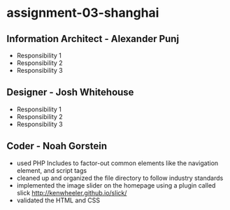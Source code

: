 # assignment-03-shanghai


## Information Architect - Alexander Punj
 - Responsibility 1
 - Responsibility 2
 - Responsibility 3

## Designer - Josh Whitehouse
 - Responsibility 1
 - Responsibility 2
 - Responsibility 3

## Coder - Noah Gorstein
 - used PHP Includes to factor-out common elements like the navigation element, and script tags
 - cleaned up and organized the file directory to follow industry standards
 - implemented the image slider on the homepage using a plugin called slick http://kenwheeler.github.io/slick/
 - validated the HTML and CSS
